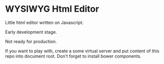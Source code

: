 # WYSIWYG Html Editor

Little html editor written on Javascript. 

Early development stage.

Not ready for production.

If you want to play with, create a some virtual server and put content of this repo into document root. 
Don't forget to install bower components.
